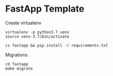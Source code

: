 # FastApp Template

Create virtualenv

```
virtualenv -p python3.7 venv
source venv-3.7/bin/activate

cs fastapp && pip install -r requirements.txt 
```

Migrations


```shell
cd fastapp
make migrate
```
